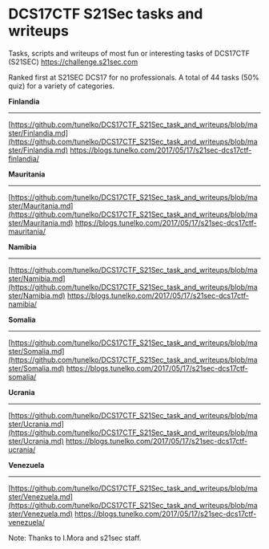 # DCS17CTF S21Sec tasks and writeups
Tasks, scripts and writeups of most fun or interesting tasks of DCS17CTF (S21SEC)
https://challenge.s21sec.com

Ranked first at S21SEC DCS17 for no professionals. A total of 44 tasks (50% quiz) for a variety of categories. 

**Finlandia**
* * *

[https://github.com/tunelko/DCS17CTF_S21Sec_task_and_writeups/blob/master/Finlandia.md](https://github.com/tunelko/DCS17CTF_S21Sec_task_and_writeups/blob/master/Finlandia.md)
https://blogs.tunelko.com/2017/05/17/s21sec-dcs17ctf-finlandia/

**Mauritania**
* * *
[https://github.com/tunelko/DCS17CTF_S21Sec_task_and_writeups/blob/master/Mauritania.md](https://github.com/tunelko/DCS17CTF_S21Sec_task_and_writeups/blob/master/Mauritania.md)
https://blogs.tunelko.com/2017/05/17/s21sec-dcs17ctf-mauritania/

**Namibia**
* * *
[https://github.com/tunelko/DCS17CTF_S21Sec_task_and_writeups/blob/master/Namibia.md](https://github.com/tunelko/DCS17CTF_S21Sec_task_and_writeups/blob/master/Namibia.md)
https://blogs.tunelko.com/2017/05/17/s21sec-dcs17ctf-namibia/

**Somalia**
* * *
[https://github.com/tunelko/DCS17CTF_S21Sec_task_and_writeups/blob/master/Somalia.md](https://github.com/tunelko/DCS17CTF_S21Sec_task_and_writeups/blob/master/Somalia.md)
https://blogs.tunelko.com/2017/05/17/s21sec-dcs17ctf-somalia/

**Ucrania**
* * *
[https://github.com/tunelko/DCS17CTF_S21Sec_task_and_writeups/blob/master/Ucrania.md](https://github.com/tunelko/DCS17CTF_S21Sec_task_and_writeups/blob/master/Ucrania.md)
https://blogs.tunelko.com/2017/05/17/s21sec-dcs17ctf-ucrania/

**Venezuela**
* * *
[https://github.com/tunelko/DCS17CTF_S21Sec_task_and_writeups/blob/master/Venezuela.md](https://github.com/tunelko/DCS17CTF_S21Sec_task_and_writeups/blob/master/Venezuela.md)
https://blogs.tunelko.com/2017/05/17/s21sec-dcs17ctf-venezuela/

Note: Thanks to I.Mora and s21sec staff. 


